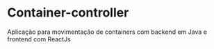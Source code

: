 # Container-controller
Aplicação para movimentação de containers com backend em Java e frontend com ReactJs
